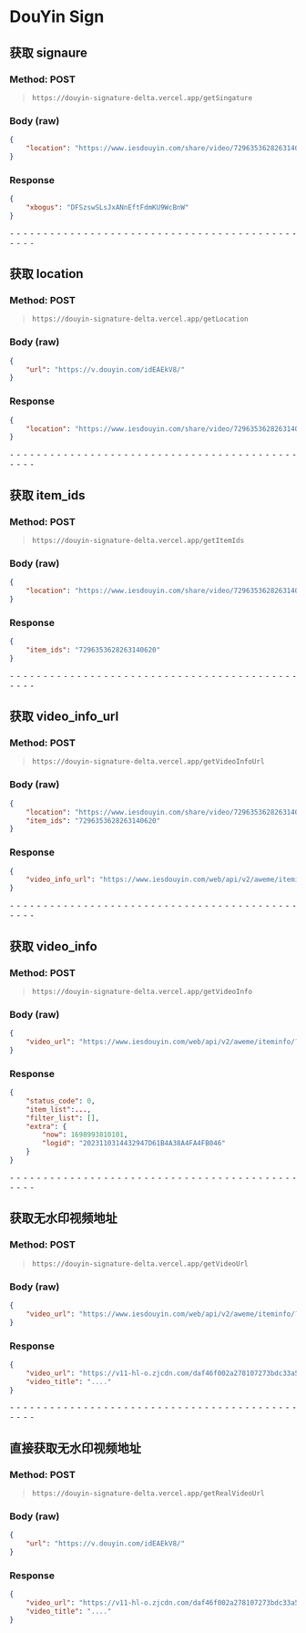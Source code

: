 # DouYin Sign

## 获取 signaure

### Method: POST

> ```
> https://douyin-signature-delta.vercel.app/getSingature
> ```

### Body (**raw**)

```json
{
    "location": "https://www.iesdouyin.com/share/video/7296353628263140620/?region=CN&mid=7296353681744726793&u_code=l7665j8k&did=MS4wLjABAAAAVbQA55vA0iRm1pbUprb_Nclc0FZwD_HURHyDsc6aIfPxoE_w43guh0L8v94j80l_&iid=MS4wLjABAAAAbvLI3Z-1dv5A4iwdbF4Aal5H29-kI2dI641Wjzm1OVABS6q8xC2V0dnRnehCZhX4&with_sec_did=1&titleType=title&share_sign=PCi8yPNX9JjpYVslnMrQXoYphHkRHv2WPfQOwExJmpo-&share_version=270400&ts=1698823547&from_ssr=1&timestamp=1698824000&utm_campaign=client_share&app=aweme&utm_medium=ios&tt_from=copy&utm_source=copy"
}
```

### Response

```json
{
    "xbogus": "DFSzswSLsJxANnEftFdmKU9WcBnW"
}
```

⁃ ⁃ ⁃ ⁃ ⁃ ⁃ ⁃ ⁃ ⁃ ⁃ ⁃ ⁃ ⁃ ⁃ ⁃ ⁃ ⁃ ⁃ ⁃ ⁃ ⁃ ⁃ ⁃ ⁃ ⁃ ⁃ ⁃ ⁃ ⁃ ⁃ ⁃ ⁃ ⁃ ⁃ ⁃ ⁃ ⁃ ⁃ ⁃ ⁃ ⁃ ⁃ ⁃ ⁃ ⁃ ⁃ ⁃

## 获取 location

### Method: POST

> ```
> https://douyin-signature-delta.vercel.app/getLocation
> ```

### Body (**raw**)

```json
{
    "url": "https://v.douyin.com/idEAEkV8/"
}
```

### Response

```json
{
    "location": "https://www.iesdouyin.com/share/video/7296353628263140620/?region=CN&mid=7296353681744726793&u_code=l7665j8k&did=MS4wLjABAAAAVbQA55vA0iRm1pbUprb_Nclc0FZwD_HURHyDsc6aIfPxoE_w43guh0L8v94j80l_&iid=MS4wLjABAAAAbvLI3Z-1dv5A4iwdbF4Aal5H29-kI2dI641Wjzm1OVABS6q8xC2V0dnRnehCZhX4&with_sec_did=1&titleType=title&share_sign=PCi8yPNX9JjpYVslnMrQXoYphHkRHv2WPfQOwExJmpo-&share_version=270400&ts=1698823547&from_ssr=1&timestamp=1698824000&utm_campaign=client_share&app=aweme&utm_medium=ios&tt_from=copy&utm_source=copy"
}
```

⁃ ⁃ ⁃ ⁃ ⁃ ⁃ ⁃ ⁃ ⁃ ⁃ ⁃ ⁃ ⁃ ⁃ ⁃ ⁃ ⁃ ⁃ ⁃ ⁃ ⁃ ⁃ ⁃ ⁃ ⁃ ⁃ ⁃ ⁃ ⁃ ⁃ ⁃ ⁃ ⁃ ⁃ ⁃ ⁃ ⁃ ⁃ ⁃ ⁃ ⁃ ⁃ ⁃ ⁃ ⁃ ⁃ ⁃

## 获取 item_ids

### Method: POST

> ```
> https://douyin-signature-delta.vercel.app/getItemIds
> ```

### Body (**raw**)

```json
{
    "location": "https://www.iesdouyin.com/share/video/7296353628263140620/?region=CN&mid=7296353681744726793&u_code=l7665j8k&did=MS4wLjABAAAAVbQA55vA0iRm1pbUprb_Nclc0FZwD_HURHyDsc6aIfPxoE_w43guh0L8v94j80l_&iid=MS4wLjABAAAAbvLI3Z-1dv5A4iwdbF4Aal5H29-kI2dI641Wjzm1OVABS6q8xC2V0dnRnehCZhX4&with_sec_did=1&titleType=title&share_sign=PCi8yPNX9JjpYVslnMrQXoYphHkRHv2WPfQOwExJmpo-&share_version=270400&ts=1698823547&from_ssr=1&timestamp=1698824000&utm_campaign=client_share&app=aweme&utm_medium=ios&tt_from=copy&utm_source=copy"
}
```

### Response

```json
{
    "item_ids": "7296353628263140620"
}
```

⁃ ⁃ ⁃ ⁃ ⁃ ⁃ ⁃ ⁃ ⁃ ⁃ ⁃ ⁃ ⁃ ⁃ ⁃ ⁃ ⁃ ⁃ ⁃ ⁃ ⁃ ⁃ ⁃ ⁃ ⁃ ⁃ ⁃ ⁃ ⁃ ⁃ ⁃ ⁃ ⁃ ⁃ ⁃ ⁃ ⁃ ⁃ ⁃ ⁃ ⁃ ⁃ ⁃ ⁃ ⁃ ⁃ ⁃

## 获取 video_info_url

### Method: POST

> ```
> https://douyin-signature-delta.vercel.app/getVideoInfoUrl
> ```

### Body (**raw**)

```json
{
    "location": "https://www.iesdouyin.com/share/video/7296353628263140620/?region=CN&mid=7296353681744726793&u_code=l7665j8k&did=MS4wLjABAAAAVbQA55vA0iRm1pbUprb_Nclc0FZwD_HURHyDsc6aIfPxoE_w43guh0L8v94j80l_&iid=MS4wLjABAAAAbvLI3Z-1dv5A4iwdbF4Aal5H29-kI2dI641Wjzm1OVABS6q8xC2V0dnRnehCZhX4&with_sec_did=1&titleType=title&share_sign=PCi8yPNX9JjpYVslnMrQXoYphHkRHv2WPfQOwExJmpo-&share_version=270400&ts=1698823547&from_ssr=1&timestamp=1698824000&utm_campaign=client_share&app=aweme&utm_medium=ios&tt_from=copy&utm_source=copy",
    "item_ids": "7296353628263140620"
}
```

### Response

```json
{
    "video_info_url": "https://www.iesdouyin.com/web/api/v2/aweme/iteminfo/?reflow_source=reflow_page&item_ids=7296353628263140620&a_bogus=DFSzswSLsJxANnEftFdz1U9WcBrN"
}
```

⁃ ⁃ ⁃ ⁃ ⁃ ⁃ ⁃ ⁃ ⁃ ⁃ ⁃ ⁃ ⁃ ⁃ ⁃ ⁃ ⁃ ⁃ ⁃ ⁃ ⁃ ⁃ ⁃ ⁃ ⁃ ⁃ ⁃ ⁃ ⁃ ⁃ ⁃ ⁃ ⁃ ⁃ ⁃ ⁃ ⁃ ⁃ ⁃ ⁃ ⁃ ⁃ ⁃ ⁃ ⁃ ⁃ ⁃

## 获取 video_info

### Method: POST

> ```
> https://douyin-signature-delta.vercel.app/getVideoInfo
> ```

### Body (**raw**)

```json
{
    "video_url": "https://www.iesdouyin.com/web/api/v2/aweme/iteminfo/?reflow_source=reflow_page&item_ids=7296353628263140620&a_bogus=DFSzswSLsJxANnEftFlS0U9WcBrU"
}
```

### Response

```json
{
    "status_code": 0,
    "item_list":...,
    "filter_list": [],
    "extra": {
        "now": 1698993810101,
        "logid": "2023110314432947D61B4A38A4FA4FB046"
    }
}
```

⁃ ⁃ ⁃ ⁃ ⁃ ⁃ ⁃ ⁃ ⁃ ⁃ ⁃ ⁃ ⁃ ⁃ ⁃ ⁃ ⁃ ⁃ ⁃ ⁃ ⁃ ⁃ ⁃ ⁃ ⁃ ⁃ ⁃ ⁃ ⁃ ⁃ ⁃ ⁃ ⁃ ⁃ ⁃ ⁃ ⁃ ⁃ ⁃ ⁃ ⁃ ⁃ ⁃ ⁃ ⁃ ⁃ ⁃

## 获取无水印视频地址

### Method: POST

> ```
> https://douyin-signature-delta.vercel.app/getVideoUrl
> ```

### Body (**raw**)

```json
{
    "video_url": "https://www.iesdouyin.com/web/api/v2/aweme/iteminfo/?reflow_source=reflow_page&item_ids=7296353628263140620&a_bogus=DFSzswSLsJxANnEftFltzz9WcBJl"
}
```

### Response

```json
{
    "video_url": "https://v11-hl-o.zjcdn.com/daf46f002a278107273bdc33a52e855c/6544a4e0/video/tos/cn/tos-cn-ve-15c001-alinc2/og41LQDzyB2NiiNfhCXOiAI1AAmBtodgOeExRB/?a=1128&ch=0&cr=0&dr=0&cd=0%7C0%7C0%7C0&cv=1&br=2031&bt=2031&cs=0&ds=3&ft=F-_ezGTe0BN16UvjVQaSpv.7usnJ9ydmaglc&mime_type=video_mp4&qs=0&rc=NzZmZTo5OGc7ODlmZzY1O0BpMzVybWc6ZjN3bzMzNGkzM0A2NGBiYF80XzAxNjRiLmNjYSNwb2hucjRvaS1gLS1kLTBzcw%3D%3D&btag=e00088000&dy_q=1698993863&feature_id=f0150a16a324336cda5d6dd0b69ed299&l=20231103144423B7C6ED08F0E3B252EE83",
    "video_title": "...."
}
```

⁃ ⁃ ⁃ ⁃ ⁃ ⁃ ⁃ ⁃ ⁃ ⁃ ⁃ ⁃ ⁃ ⁃ ⁃ ⁃ ⁃ ⁃ ⁃ ⁃ ⁃ ⁃ ⁃ ⁃ ⁃ ⁃ ⁃ ⁃ ⁃ ⁃ ⁃ ⁃ ⁃ ⁃ ⁃ ⁃ ⁃ ⁃ ⁃ ⁃ ⁃ ⁃ ⁃ ⁃ ⁃ ⁃ ⁃

## 直接获取无水印视频地址

### Method: POST

> ```
> https://douyin-signature-delta.vercel.app/getRealVideoUrl
> ```

### Body (**raw**)

```json
{
    "url": "https://v.douyin.com/idEAEkV8/"
}
```

### Response

```json
{
    "video_url": "https://v11-hl-o.zjcdn.com/daf46f002a278107273bdc33a52e855c/6544a4e0/video/tos/cn/tos-cn-ve-15c001-alinc2/og41LQDzyB2NiiNfhCXOiAI1AAmBtodgOeExRB/?a=1128&ch=0&cr=0&dr=0&cd=0%7C0%7C0%7C0&cv=1&br=2031&bt=2031&cs=0&ds=3&ft=F-_ezGTe0BN16UvjVQaSpv.7usnJ9ydmaglc&mime_type=video_mp4&qs=0&rc=NzZmZTo5OGc7ODlmZzY1O0BpMzVybWc6ZjN3bzMzNGkzM0A2NGBiYF80XzAxNjRiLmNjYSNwb2hucjRvaS1gLS1kLTBzcw%3D%3D&btag=e00088000&dy_q=1698993863&feature_id=f0150a16a324336cda5d6dd0b69ed299&l=20231103144423B7C6ED08F0E3B252EE83",
    "video_title": "...."
}
```

